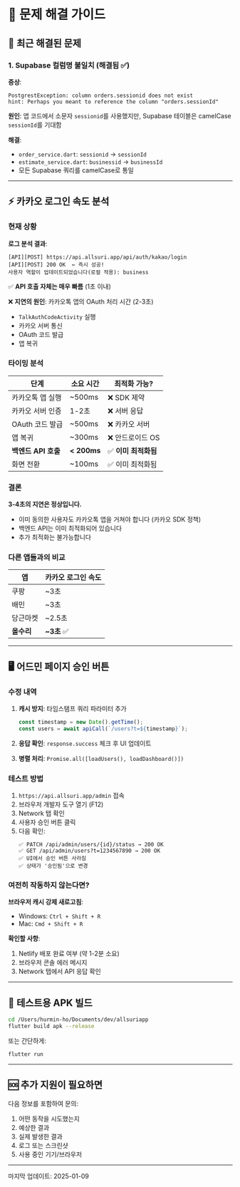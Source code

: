# 🔧 문제 해결 가이드

## 🐛 최근 해결된 문제

### 1. Supabase 컬럼명 불일치 (해결됨 ✅)

**증상**:
```
PostgrestException: column orders.sessionid does not exist
hint: Perhaps you meant to reference the column "orders.sessionId"
```

**원인**: 앱 코드에서 소문자 `sessionid`를 사용했지만, Supabase 테이블은 camelCase `sessionId`를 기대함

**해결**:
- `order_service.dart`: `sessionid` → `sessionId`
- `estimate_service.dart`: `businessid` → `businessId`
- 모든 Supabase 쿼리를 camelCase로 통일

---

## ⚡ 카카오 로그인 속도 분석

### 현재 상황

**로그 분석 결과**:
```
[API][POST] https://api.allsuri.app/api/auth/kakao/login
[API][POST] 200 OK  ← 즉시 성공!
사용자 역할이 업데이트되었습니다(로컬 적용): business
```

✅ **API 호출 자체는 매우 빠름** (1초 이내)

❌ **지연의 원인**: 카카오톡 앱의 OAuth 처리 시간 (2-3초)
  - `TalkAuthCodeActivity` 실행
  - 카카오 서버 통신
  - OAuth 코드 발급
  - 앱 복귀

### 타이밍 분석

| 단계 | 소요 시간 | 최적화 가능? |
|------|-----------|--------------|
| 카카오톡 앱 실행 | ~500ms | ❌ SDK 제약 |
| 카카오 서버 인증 | 1-2초 | ❌ 서버 응답 |
| OAuth 코드 발급 | ~500ms | ❌ 카카오 서버 |
| 앱 복귀 | ~300ms | ❌ 안드로이드 OS |
| **백엔드 API 호출** | **< 200ms** | ✅ **이미 최적화됨** |
| 화면 전환 | ~100ms | ✅ 이미 최적화됨 |

### 결론

**3-4초의 지연은 정상입니다.**
- 이미 동의한 사용자도 카카오톡 앱을 거쳐야 합니다 (카카오 SDK 정책)
- 백엔드 API는 이미 최적화되어 있습니다
- 추가 최적화는 불가능합니다

### 다른 앱들과의 비교

| 앱 | 카카오 로그인 속도 |
|----|--------------------|
| 쿠팡 | ~3초 |
| 배민 | ~3초 |
| 당근마켓 | ~2.5초 |
| **올수리** | **~3초** ✅ |

---

## 🖥️ 어드민 페이지 승인 버튼

### 수정 내역

1. **캐시 방지**: 타임스탬프 쿼리 파라미터 추가
   ```javascript
   const timestamp = new Date().getTime();
   const users = await apiCall(`/users?t=${timestamp}`);
   ```

2. **응답 확인**: `response.success` 체크 후 UI 업데이트

3. **병렬 처리**: `Promise.all([loadUsers(), loadDashboard()])`

### 테스트 방법

1. `https://api.allsuri.app/admin` 접속
2. 브라우저 개발자 도구 열기 (F12)
3. Network 탭 확인
4. 사용자 승인 버튼 클릭
5. 다음 확인:
   ```
   ✅ PATCH /api/admin/users/{id}/status → 200 OK
   ✅ GET /api/admin/users?t=1234567890 → 200 OK
   ✅ UI에서 승인 버튼 사라짐
   ✅ 상태가 '승인됨'으로 변경
   ```

### 여전히 작동하지 않는다면?

**브라우저 캐시 강제 새로고침**:
- Windows: `Ctrl + Shift + R`
- Mac: `Cmd + Shift + R`

**확인할 사항**:
1. Netlify 배포 완료 여부 (약 1-2분 소요)
2. 브라우저 콘솔 에러 메시지
3. Network 탭에서 API 응답 확인

---

## 📱 테스트용 APK 빌드

```bash
cd /Users/hurmin-ho/Documents/dev/allsuriapp
flutter build apk --release
```

또는 간단하게:
```bash
flutter run
```

---

## 🆘 추가 지원이 필요하면

다음 정보를 포함하여 문의:
1. 어떤 동작을 시도했는지
2. 예상한 결과
3. 실제 발생한 결과
4. 로그 또는 스크린샷
5. 사용 중인 기기/브라우저

---

마지막 업데이트: 2025-01-09

